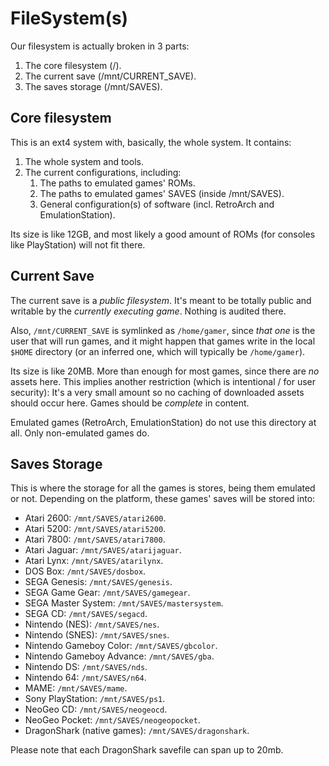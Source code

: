 # FileSystem(s)
Our filesystem is actually broken in 3 parts:

1. The core filesystem (/).
2. The current save (/mnt/CURRENT_SAVE).
3. The saves storage (/mnt/SAVES).

## Core filesystem
This is an ext4 system with, basically, the whole system. It contains:

1. The whole system and tools.
2. The current configurations, including:
	1. The paths to emulated games' ROMs.
	2. The paths to emulated games' SAVES (inside /mnt/SAVES).
	3. General configuration(s) of software (incl. RetroArch and EmulationStation).

Its size is like 12GB, and most likely a good amount of ROMs (for consoles like PlayStation) will not fit there.
## Current Save
The current save is a _public filesystem_. It's meant to be totally public and writable by the _currently executing game_. Nothing is audited there.

Also, `/mnt/CURRENT_SAVE` is symlinked as `/home/gamer`, since _that one_ is the user that will run games, and it might happen that games write in the local `$HOME` directory (or an inferred one, which will typically be `/home/gamer`).

Its size is like 20MB. More than enough for most games, since there are _no_ assets here. This implies another restriction (which is intentional / for user security): It's a very small amount so no caching of downloaded assets should occur here. Games should be _complete_ in content.

Emulated games (RetroArch, EmulationStation) do not use this directory at all. Only non-emulated games do.
## Saves Storage
This is where the storage for all the games is stores, being them emulated or not. Depending on the platform, these games' saves will be stored into:

- Atari 2600: `/mnt/SAVES/atari2600`.
- Atari 5200: `/mnt/SAVES/atari5200`.
- Atari 7800: `/mnt/SAVES/atari7800`.
- Atari Jaguar: `/mnt/SAVES/atarijaguar`.
- Atari Lynx: `/mnt/SAVES/atarilynx`.
- DOS Box: `/mnt/SAVES/dosbox`.
- SEGA Genesis: `/mnt/SAVES/genesis`.
- SEGA Game Gear: `/mnt/SAVES/gamegear`.
- SEGA Master System: `/mnt/SAVES/mastersystem`.
- SEGA CD: `/mnt/SAVES/segacd`.
- Nintendo (NES): `/mnt/SAVES/nes`.
- Nintendo (SNES): `/mnt/SAVES/snes`.
- Nintendo Gameboy Color: `/mnt/SAVES/gbcolor`.
- Nintendo Gameboy Advance: `/mnt/SAVES/gba`.
- Nintendo DS: `/mnt/SAVES/nds`.
- Nintendo 64: `/mnt/SAVES/n64`.
- MAME: `/mnt/SAVES/mame`.
- Sony PlayStation: `/mnt/SAVES/ps1`.
- NeoGeo CD: `/mnt/SAVES/neogeocd`.
- NeoGeo Pocket: `/mnt/SAVES/neogeopocket`.
- DragonShark (native games): `/mnt/SAVES/dragonshark`.

Please note that each DragonShark savefile can span up to 20mb.
